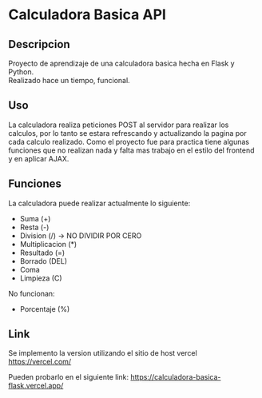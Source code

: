 # Calculadora Basica API

## Descripcion

Proyecto de aprendizaje de una calculadora basica hecha en Flask y Python.  
Realizado hace un tiempo, funcional.

## Uso

La calculadora realiza peticiones POST al servidor para realizar los calculos, por lo tanto se estara refrescando y actualizando la pagina
por cada calculo realizado. Como el proyecto fue para practica tiene algunas funciones que no realizan nada y falta mas trabajo en el estilo del frontend y en aplicar AJAX.

## Funciones

La calculadora puede realizar actualmente lo siguiente:

- Suma (+)
- Resta (-)
- Division (/) -> NO DIVIDIR POR CERO
- Multiplicacion (*)
- Resultado (=)
- Borrado (DEL)
- Coma
- Limpieza (C)

No funcionan:

- Porcentaje (%)

## Link

Se implemento la version utilizando el sitio de host vercel <https://vercel.com/>  

Pueden probarlo en el siguiente link: <https://calculadora-basica-flask.vercel.app/>
